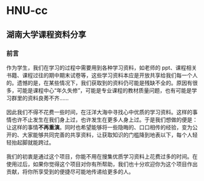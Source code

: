 # HNU-cc
## 湖南大学课程资料分享
### 前言
作为学生，我们在学习的过程中需要用到各种学习资料，如老师的 ppt、课程相关书籍、课程过往的期中期末试卷等，这些学习资料本应是开放共享给我们每一个人的。遗憾的是，在某些情况下，我们获取到的资料仍可能是残缺不全的。原因有很多，可能是课程中心“年久失修”，可能是专业课程的教材质量问题，也有可能是学习群里的资料良莠不齐……<br></br>
因此我们不得不花费一些时间，在汪洋大海中寻找心中优质的学习资料。这样的事情也许不止发生在我们身上过，也许发生在更多人身上过。于是我们想做的便是：让这样的事情**不再重演**。同时也希望能够将一些隐晦的、口口相传的经验，变为公开的、大家能够共同完善的共享资料，让获取知识的门槛降到地表以下，每个人轻轻抬起脚就能跨过。<br></br>
我们的初衷是通过这个项目，你能不用在搜集优质学习资料上花费过多的时间。在使用过后，如果你觉得这个项目对你有所帮助，我们也十分欢迎你为这个项目作出贡献，将你所享受到的便捷尽可能地传递给更多的人。


